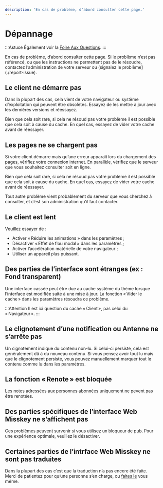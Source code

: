 ```yaml
---
description: 'En cas de problème, d’abord consulter cette page.'
---
```


# Dépannage
:::Astuce
Également voir la [Foire Aux Questions](./faq.md).
:::

En cas de problème, d’abord consulter cette page. Si le problème n’est pas référencé, ou que les instructions ne permettent pas de le résoudre, contactez l’administration de votre serveur ou (signalez le problème](./report-issue).

## Le client ne démarre pas
Dans la plupart des cas, cela vient de votre navigateur ou système d’exploitation qui peuvent être obsolètes. Essayez de les mettre à jour avec les dernières versions et réessayez.

Bien que cela soit rare, si cela ne résoud pas votre problème il est possible que cela soit à cause du cache. En quel cas, essayez de vider votre cache avant de réessayer.

## Les pages ne se chargent pas
Si votre client démarre mais qu’une erreur apparaît lors du chargement des pages, vérifiez votre connexion internet. En parallèle, vérifiez que le serveur que vous souhaitez consulter soit en ligne.

Bien que cela soit rare, si cela ne résoud pas votre problème il est possible que cela soit à cause du cache. En quel cas, essayez de vider votre cache avant de réessayer.

Tout autre problème vient probablement du serveur que vous cherchez à consulter, et c’est son administration qu’il faut contacter.

## Le client est lent
Veuillez essayer de :

- Activer « Réduire les animations » dans les paramètres ;
- Désactiver « Effet de flou modal » dans les paramètres ;
- Activer l’accélération matérielle de votre navigateur ;
- Utiliser un appareil plus puissant.

## Des parties de l’interface sont étranges (ex : Fond transparent)
Une interface cassée peut être due au cache système du thème lorsque l’interface est modifiée suite à une mise à jour. La fonction « Vider le cache » dans les paramètres résoudra ce problème.

:::Attention
Il est ici question du cache « Client », pas celui du « Navigateur ».
:::

## Le clignotement d’une notification ou Antenne ne s’arrête pas
Un cignotement indique du contenu non-lu. Si celui-ci persiste, cela est généralement dû à du nouveau contenu. Si vous pensez avoir tout lu mais que le clignotement persiste, vous pouvez manuellement marquer tout le contenu comme lu dans les paramètres.

## La fonction « Renote » est bloquée
Les notes adressées aux personnes abonnées uniquement ne pevent pas être renotées.

## Des parties spécifiques de l’interface Web Misskey ne s’affichent pas
Ces problèmes peuvent survenir si vous utilisez un bloqueur de pub. Pour une expérience optimale, veuillez le désactiver.

## Certaines parties de l’intrface Web Misskey ne sont pas traduites
Dans la plupart des cas c’est que la traduction n’a pas encore été faite. Merci de patientez pour qu’une personne s’en charge, ou [faites le](./misskey) vous même.
